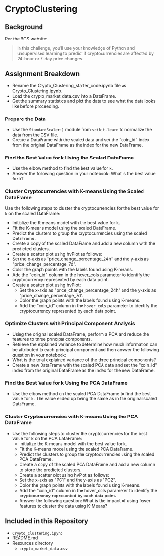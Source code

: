# CryptoClustering

## Background
Per the BCS website:
> In this challenge, you'll use your knowledge of Python and unsupervised learning to predict if cryptocurrencies are affected by 24-hour or 7-day price changes.

## Assignment Breakdown

* Rename the Crypto_Clustering_starter_code.ipynb file as Crypto_Clustering.ipynb.
* Load the crypto_market_data.csv into a DataFrame.
* Get the summary statistics and plot the data to see what the data looks like before proceeding.

### Prepare the Data

* Use the `StandardScaler()` module from `scikit-learn` to normalize the data from the CSV file.
* Create a DataFrame with the scaled data and set the "coin_id" index from the original DataFrame as the index for the new DataFrame.

### Find the Best Value for k Using the Scaled DataFrame

* Use the elbow method to find the best value for `k`.
* Answer the following question in your notebook: What is the best value for k?

### Cluster Cryptocurrencies with K-means Using the Scaled DataFrame

Use the following steps to cluster the cryptocurrencies for the best value for `k` on the scaled DataFrame:

* Initialize the K-means model with the best value for k.
* Fit the K-means model using the scaled DataFrame.
* Predict the clusters to group the cryptocurrencies using the scaled DataFrame.
* Create a copy of the scaled DataFrame and add a new column with the predicted clusters.
* Create a scatter plot using hvPlot as follows:
* Set the x-axis as "price_change_percentage_24h" and the y-axis as "price_change_percentage_7d".
* Color the graph points with the labels found using K-means.
* Add the "coin_id" column in the hover_cols parameter to identify the cryptocurrency represented by each data point.
* Create a scatter plot using hvPlot:
    * Set the x-axis as "price_change_percentage_24h" and the y-axis as "price_change_percentage_7d".
    * Color the graph points with the labels found using K-means.
    * Add the "coin_id" column in the `hover_cols` parameter to identify the cryptocurrency represented by each data point.

### Optimize Clusters with Principal Component Analysis

* Using the original scaled DataFrame, perform a PCA and reduce the features to three principal components.
* Retrieve the explained variance to determine how much information can be attributed to each principal component and then answer the following question in your notebook:
* What is the total explained variance of the three principal components?
* Create a new DataFrame with the scaled PCA data and set the "coin_id" index from the original DataFrame as the index for the new DataFrame.

### Find the Best Value for k Using the PCA DataFrame

* Use the elbow method on the scaled PCA DataFrame to find the best value for `k`. The value ended up being the same as in the original scaled DataFrame.

### Cluster Cryptocurrencies with K-means Using the PCA DataFrame

* Use the following steps to cluster the cryptocurrencies for the best value for k on the PCA DataFrame:
    * Initialize the K-means model with the best value for k.
    * Fit the K-means model using the scaled PCA DataFrame.
    * Predict the clusters to group the cryptocurrencies using the scaled PCA DataFrame.
    * Create a copy of the scaled PCA DataFrame and add a new column to store the predicted clusters.
    * Create a scatter plot using hvPlot as follows:
    * Set the x-axis as "PC1" and the y-axis as "PC2".
    * Color the graph points with the labels found using K-means.
    * Add the "coin_id" column in the hover_cols parameter to identify the cryptocurrency represented by each data point.
    * Answer the following question: What is the impact of using fewer features to cluster the data using K-Means?

## Included in this Repository
* `Crypto_Clustering.ipynb`
* README.md
* Resources directory
    * `crypto_market_data.csv`